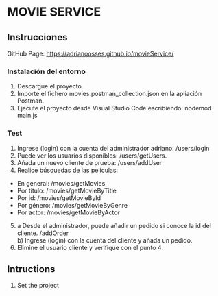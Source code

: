 # MOVIE SERVICE
## Instrucciones
GitHub Page: https://adrianoosses.github.io/movieService/
### Instalación del entorno
1) Descargue el proyecto.
2) Importe el fichero movies.postman_collection.json en la apliación Postman.
3) Ejecute el proyecto desde Visual Studio Code escribiendo: nodemod main.js

### Test
1. Ingrese (login) con la cuenta del administrador adriano: /users/login
2. Puede ver los usuarios disponibles: /users/getUsers.
3. Añada un nuevo cliente de prueba: /users/addUser
4. Realice búsquedas de las peliculas:
- En general: /movies/getMovies
- Por título: /movies/getMovieByTitle
- Por id: /movies/getMovieById
- Por género: /movies/getMovieByGenre
- Por actor: /movies/getMovieByActor
5. a Desde el administrador, puede añadir un pedido si conoce la id del cliente. /addOrder \
 b) Ingrese (login) con la cuenta del cliente y añada un pedido.
6. Elimine el usuario cliente y verifique con el punto 4.

## Intructions
1. Set the project




